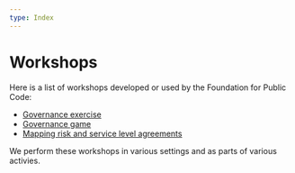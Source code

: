 ```yaml
---
type: Index
---
```


# Workshops

Here is a list of workshops developed or used by the Foundation for Public Code:

* [Governance exercise](../supporting-codebase-governance/exercise/index.md)
* [Governance game](../supporting-codebase-governance/game/index.md)
* [Mapping risk and service level agreements](mapping-risk-and-service-level-agreements/index.md)

We perform these workshops in various settings and as parts of various activies.
